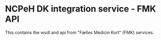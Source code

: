 NCPeH DK integration service - FMK API
===============================================================================

This contains the wsdl and api from "Fælles Medicin Kort" (FMK) services.

